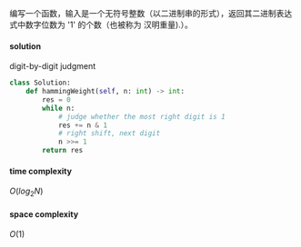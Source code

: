 编写一个函数，输入是一个无符号整数（以二进制串的形式），返回其二进制表达式中数字位数为 '1' 的个数（也被称为 汉明重量).）。

#### solution 

digit-by-digit judgment

```python
class Solution:
    def hammingWeight(self, n: int) -> int:
        res = 0
        while n:
            # judge whether the most right digit is 1
            res += n & 1
            # right shift, next digit
            n >>= 1
        return res
```

#### time complexity
$O(log_2N)$
#### space complexity
$O(1)$